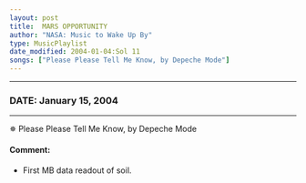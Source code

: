 ```yaml
---
layout: post
title:  MARS OPPORTUNITY
author: "NASA: Music to Wake Up By"
type: MusicPlaylist
date_modified: 2004-01-04:Sol 11
songs: ["Please Please Tell Me Know, by Depeche Mode"]
---
```


----
### DATE: January 15, 2004
----
✵ Please Please Tell Me Know, by Depeche Mode

#### Comment:
* First MB data readout of soil.



<br/>
<center>
	<a target="_blank"
	   href="https://twitter.com/intent/tweet?hashtags=Space,NASA,Playlist,NASAWakeupCalls,SpaceProgram&text={{ page.author}}, '{{ page.songs.first }}' {{ page.title }}, {{ page.date | date: '%B %d, %Y' }}. {{ site.url }}{{ page.url }}&via=nasawakeupcalls"><i class="fab fa-twitter" alt="Tweet this page" style="font-size: 1.3em;"></i></a>
	&nbsp; 	<i class="fas fa-user-astronaut" style="font-size: 1.5em;"></i> &nbsp;
    <a type="amzn" search="'Please Please Tell Me Know, by Depeche Mode'" category="popular music">
    <i class="fab fa-amazon" style="font-size: 1.3em;"></i></a>
</center>
